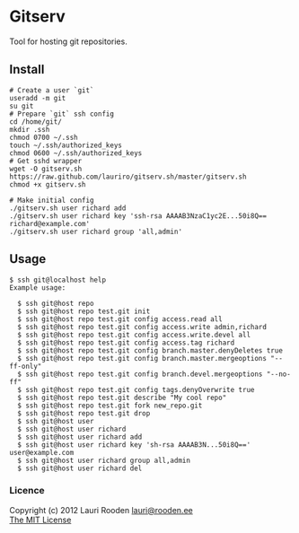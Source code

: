 Gitserv
=======

Tool for hosting git repositories.

Install
-------

    # Create a user `git`
    useradd -m git
    su git
    # Prepare `git` ssh config
    cd /home/git/
    mkdir .ssh
    chmod 0700 ~/.ssh
    touch ~/.ssh/authorized_keys
    chmod 0600 ~/.ssh/authorized_keys
    # Get sshd wrapper
    wget -O gitserv.sh https://raw.github.com/lauriro/gitserv.sh/master/gitserv.sh
    chmod +x gitserv.sh

    # Make initial config
    ./gitserv.sh user richard add
    ./gitserv.sh user richard key 'ssh-rsa AAAAB3NzaC1yc2E...50i8Q== richard@example.com'
    ./gitserv.sh user richard group 'all,admin'


Usage
-----

    $ ssh git@localhost help
    Example usage:
    
      $ ssh git@host repo
      $ ssh git@host repo test.git init
      $ ssh git@host repo test.git config access.read all
      $ ssh git@host repo test.git config access.write admin,richard
      $ ssh git@host repo test.git config access.write.devel all
      $ ssh git@host repo test.git config access.tag richard
      $ ssh git@host repo test.git config branch.master.denyDeletes true
      $ ssh git@host repo test.git config branch.master.mergeoptions "--ff-only"
      $ ssh git@host repo test.git config branch.devel.mergeoptions "--no-ff"
      $ ssh git@host repo test.git config tags.denyOverwrite true
      $ ssh git@host repo test.git describe "My cool repo"
      $ ssh git@host repo test.git fork new_repo.git
      $ ssh git@host repo test.git drop
      $ ssh git@host user
      $ ssh git@host user richard
      $ ssh git@host user richard add
      $ ssh git@host user richard key 'sh-rsa AAAAB3N...50i8Q==' user@example.com
      $ ssh git@host user richard group all,admin
      $ ssh git@host user richard del


### Licence

Copyright (c) 2012 Lauri Rooden <lauri@rooden.ee>  
[The MIT License](http://lauri.rooden.ee/mit-license.txt)

